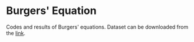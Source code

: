 # Burgers' Equation

Codes and results of Burgers' equations. Dataset can be downloaded from the [link](https://github.com/lu-group/deeponet-fno/blob/main/data/burgers/README.md).
